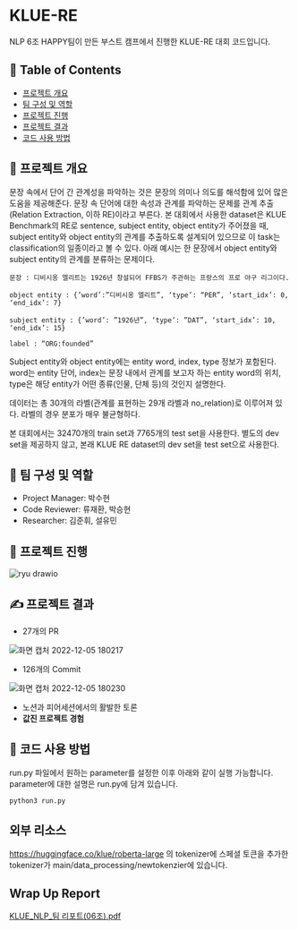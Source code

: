 # KLUE-RE
NLP 6조 HAPPY팀이 만든 부스트 캠프에서 진행한 KLUE-RE 대회 코드입니다.
## 📝 Table of Contents

- [프로젝트 개요](#about)
- [팀 구성 및 역할](#team_member)
- [프로젝트 진행](#progress)
- [프로젝트 결과](#result)
- [코드 사용 방법](#use)

## 🧐 프로젝트 개요 <a name = "about"></a>

문장 속에서 단어 간 관계성을 파악하는 것은 문장의 의미나 의도를 해석함에 있어 많은 도움을 제공해준다. 문장 속 단어에 대한 속성과 관계를 파악하는 문제를 관계 추출(Relation Extraction, 이하 RE)이라고 부른다. 본 대회에서 사용한 dataset은 KLUE Benchmark의 RE로 sentence, subject entity, object entity가 주어졌을 때, subject entity와 object entity의 관계를 추출하도록 설계되어 있으므로 이 task는 classification의 일종이라고 볼 수 있다.
아래 예시는 한 문장에서 object entity와 subject entity의 관계를 분류하는 문제이다. 

```
문장 : 디비시옹 엘리트는 1926년 창설되어 FFBS가 주관하는 프랑스의 프로 야구 리그이다.

object entity : {’word’:”디비시옹 엘리트”, ‘type’: “PER”, ‘start_idx’: 0, ‘end_idx’: 7}

subject entity : {’word’: ”1926년”, ‘type’: ”DAT”, ‘start_idx’: 10, ‘end_idx’: 15}

label : “ORG:founded”
```

  Subject entity와 object entity에는 entity word, index, type 정보가 포함된다. word는 entity 단어, index는 문장 내에서 관계를 보고자 하는 entity word의 위치, type은 해당 entity가 어떤 종류(인물, 단체 등)의 것인지 설명한다.
  
  데이터는 총 30개의 라벨(관계를 표현하는 29개 라벨과 no_relation)로 이루어져 있다. 라벨의 경우 분포가 매우 불균형하다.
  
  본 대회에서는 32470개의 train set과 7765개의 test set을 사용한다. 별도의 dev set을 제공하지 않고, 본래 KLUE RE dataset의 dev set을 test set으로 사용한다.
## 🏁 팀 구성 및 역할 <a name = "team_member"></a>

- Project Manager: 박수현
- Code Reviewer: 류재환, 박승현
- Researcher: 김준휘, 설유민

## 🔧 프로젝트 진행 <a name = "progress"></a>

![ryu drawio](https://user-images.githubusercontent.com/99873921/205595706-628ebac6-bc11-48c9-978c-e8f1f23ca5c4.png)


## ✍️ 프로젝트 결과 <a name = "result"></a>

- 27개의 PR

![화면 캡처 2022-12-05 180217](https://user-images.githubusercontent.com/99873921/205596813-7a568fc7-b2cf-47fa-bc10-62bdd11f4642.png)
- 126개의 Commit

![화면 캡처 2022-12-05 180230](https://user-images.githubusercontent.com/99873921/205596895-e8ee1928-7f79-4534-825b-6781f2ccf1c5.png)
- 노션과 피어세션에서의 활발한 토론
- **값진 프로젝트 경험** 

## 🎉 코드 사용 방법 <a name = "use"></a>

run.py 파일에서 원하는 parameter를 설정한 이후 아래와 같이 실행 가능합니다.<br>
parameter에 대한 설명은 run.py에 담겨 있습니다.
```python3
python3 run.py
```

## 외부 리소스 
https://huggingface.co/klue/roberta-large 의 tokenizer에 스페셜 토큰을 추가한 tokenizer가 main/data_processing/newtokenzier에 있습니다.

## Wrap Up Report
[KLUE_NLP_팀 리포트(06조).pdf](https://github.com/boostcampaitech4lv23nlp1/level2_klue_nlp-level2-nlp-06/files/10193340/Relation.Extraction.Task.Wrap.pdf)
